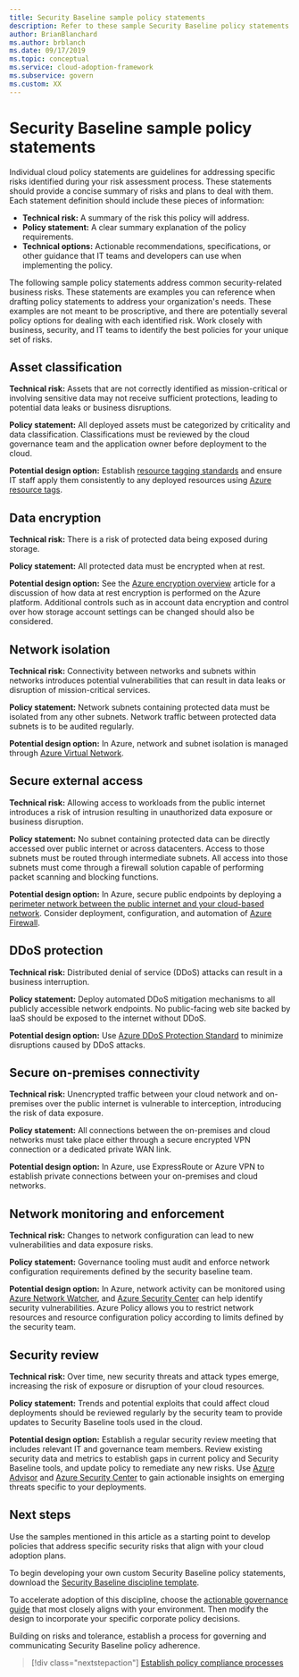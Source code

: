 ```yaml
---
title: Security Baseline sample policy statements
description: Refer to these sample Security Baseline policy statements to help draft policy statements to address your organization's needs.
author: BrianBlanchard
ms.author: brblanch
ms.date: 09/17/2019
ms.topic: conceptual
ms.service: cloud-adoption-framework
ms.subservice: govern
ms.custom: XX
---
```


# Security Baseline sample policy statements

Individual cloud policy statements are guidelines for addressing specific risks identified during your risk assessment process. These statements should provide a concise summary of risks and plans to deal with them. Each statement definition should include these pieces of information:

- **Technical risk:** A summary of the risk this policy will address.
- **Policy statement:** A clear summary explanation of the policy requirements.
- **Technical options:** Actionable recommendations, specifications, or other guidance that IT teams and developers can use when implementing the policy.

The following sample policy statements address common security-related business risks. These statements are examples you can reference when drafting policy statements to address your organization's needs. These examples are not meant to be proscriptive, and there are potentially several policy options for dealing with each identified risk. Work closely with business, security, and IT teams to identify the best policies for your unique set of risks.

## Asset classification

**Technical risk:** Assets that are not correctly identified as mission-critical or involving sensitive data may not receive sufficient protections, leading to potential data leaks or business disruptions.

**Policy statement:** All deployed assets must be categorized by criticality and data classification. Classifications must be reviewed by the cloud governance team and the application owner before deployment to the cloud.

**Potential design option:** Establish [resource tagging standards](../../decision-guides/resource-tagging/index.md) and ensure IT staff apply them consistently to any deployed resources using [Azure resource tags](/azure/azure-resource-manager/management/tag-resources).

## Data encryption

**Technical risk:** There is a risk of protected data being exposed during storage.

**Policy statement:** All protected data must be encrypted when at rest.

**Potential design option:** See the [Azure encryption overview](/azure/security/fundamentals/encryption-overview) article for a discussion of how data at rest encryption is performed on the Azure platform. Additional controls such as in account data encryption and control over how storage account settings can be changed should also be considered.

## Network isolation

**Technical risk:** Connectivity between networks and subnets within networks introduces potential vulnerabilities that can result in data leaks or disruption of mission-critical services.

**Policy statement:** Network subnets containing protected data must be isolated from any other subnets. Network traffic between protected data subnets is to be audited regularly.

**Potential design option:** In Azure, network and subnet isolation is managed through [Azure Virtual Network](/azure/virtual-network/virtual-networks-overview).

## Secure external access

**Technical risk:** Allowing access to workloads from the public internet introduces a risk of intrusion resulting in unauthorized data exposure or business disruption.

**Policy statement:** No subnet containing protected data can be directly accessed over public internet or across datacenters. Access to those subnets must be routed through intermediate subnets. All access into those subnets must come through a firewall solution capable of performing packet scanning and blocking functions.

**Potential design option:** In Azure, secure public endpoints by deploying a [perimeter network between the public internet and your cloud-based network](/azure/architecture/reference-architectures/dmz/secure-vnet-dmz?toc=/azure/cloud-adoption-framework/toc.json&bc=/azure/cloud-adoption-framework/_bread/toc.json). Consider deployment, configuration, and automation of [Azure Firewall](/azure/firewall/overview).

## DDoS protection

**Technical risk:** Distributed denial of service (DDoS) attacks can result in a business interruption.

**Policy statement:** Deploy automated DDoS mitigation mechanisms to all publicly accessible network endpoints. No public-facing web site backed by IaaS should be exposed to the internet without DDoS.

**Potential design option:** Use [Azure DDoS Protection Standard](/azure/virtual-network/ddos-protection-overview) to minimize disruptions caused by DDoS attacks.

## Secure on-premises connectivity

**Technical risk:** Unencrypted traffic between your cloud network and on-premises over the public internet is vulnerable to interception, introducing the risk of data exposure.

**Policy statement:** All connections between the on-premises and cloud networks must take place either through a secure encrypted VPN connection or a dedicated private WAN link.

**Potential design option:** In Azure, use ExpressRoute or Azure VPN to establish private connections between your on-premises and cloud networks.

## Network monitoring and enforcement

**Technical risk:** Changes to network configuration can lead to new vulnerabilities and data exposure risks.

**Policy statement:** Governance tooling must audit and enforce network configuration requirements defined by the security baseline team.

**Potential design option:** In Azure, network activity can be monitored using [Azure Network Watcher](/azure/network-watcher/network-watcher-monitoring-overview), and [Azure Security Center](/azure/security-center/security-center-network-recommendations) can help identify security vulnerabilities. Azure Policy allows you to restrict network resources and resource configuration policy according to limits defined by the security team.

## Security review

**Technical risk:** Over time, new security threats and attack types emerge, increasing the risk of exposure or disruption of your cloud resources.

**Policy statement:** Trends and potential exploits that could affect cloud deployments should be reviewed regularly by the security team to provide updates to Security Baseline tools used in the cloud.

**Potential design option:** Establish a regular security review meeting that includes relevant IT and governance team members. Review existing security data and metrics to establish gaps in current policy and Security Baseline tools, and update policy to remediate any new risks. Use [Azure Advisor](/azure/advisor/advisor-overview) and [Azure Security Center](/azure/security-center/security-center-intro) to gain actionable insights on emerging threats specific to your deployments.

## Next steps

Use the samples mentioned in this article as a starting point to develop policies that address specific security risks that align with your cloud adoption plans.

To begin developing your own custom Security Baseline policy statements, download the [Security Baseline discipline template](./template.md).

To accelerate adoption of this discipline, choose the [actionable governance guide](../guides/index.md) that most closely aligns with your environment. Then modify the design to incorporate your specific corporate policy decisions.

Building on risks and tolerance, establish a process for governing and communicating Security Baseline policy adherence.

> [!div class="nextstepaction"]
> [Establish policy compliance processes](./compliance-processes.md)
